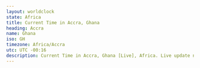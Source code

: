 ```yaml
---
layout: worldclock
state: Africa
title: Current Time in Accra, Ghana
heading: Accra
name: Ghana
iso: GH
timezone: Africa/Accra
utc: UTC -00:16
description: Current Time in Accra, Ghana [Live], Africa. Live update now time in Accra, timezone Africa/Accra, UTC -00:16, Country ISO code & Current Local Time.
---
```


